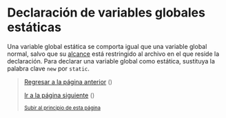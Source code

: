 # Declaración de variables globales estáticas

Una variable global estática se comporta igual que una variable global normal, salvo que su [alcance]() está restringido al archivo en el que reside la declaración. Para declarar una variable global como estática, sustituya la palabra clave `new` por `static`.

> [Regresar a la página anterior]() ()
>
> [Ir a la página siguiente]() ()
>
> <sub>[Subir al principio de esta página]()</sub>